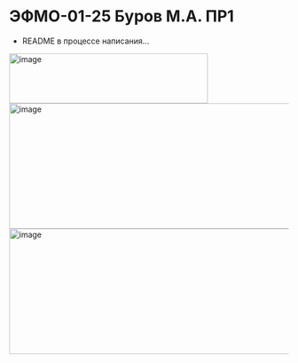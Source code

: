 # ЭФМО-01-25 Буров М.А. ПР1

* README в процессе написания... 

<img width="358" height="90" alt="image" src="https://github.com/user-attachments/assets/02135d6c-bdc0-4184-b5bb-3c09eecd464a" />

<img width="763" height="226" alt="image" src="https://github.com/user-attachments/assets/44d36a45-c795-4022-8309-f961f2252eeb" />

<img width="763" height="226" alt="image" src="https://github.com/user-attachments/assets/0076f257-5f57-4f81-9f23-5e22dc7dab30" />
